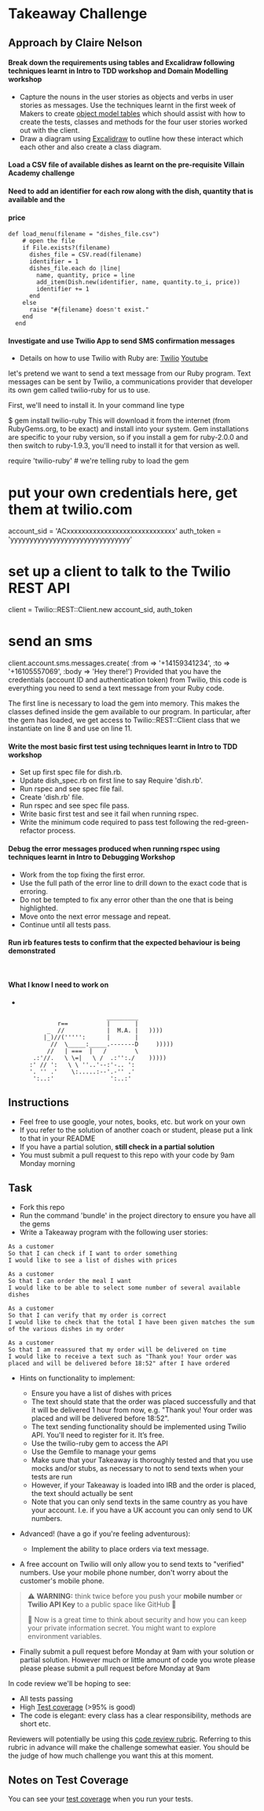 Takeaway Challenge
==================

## Approach by Claire Nelson

#### Break down the requirements using tables and Excalidraw following techniques learnt in Intro to TDD workshop and Domain Modelling workshop

- Capture the nouns in the user stories as objects and verbs in user stories as messages. Use the techniques learnt in the first week of Makers to create [object model tables](https://github.com/nelsonclaire/takeaway-challenge/blob/master/task_stories/user_stories.md) which should assist with how to create the tests, classes and methods for the four user stories worked out with the client.
- Draw a diagram using [Excalidraw](https://github.com/nelsonclaire/takeaway-challenge/blob/master/task_stories/excalidraw.png) to outline how these interact which each other and also create a class diagram.

#### Load a CSV file of available dishes as learnt on the pre-requisite Villain Academy challenge
#### Need to add an identifier for each row along with the dish, quantity that is available and the 
#### price

```
def load_menu(filename = "dishes_file.csv")
    # open the file
    if File.exists?(filename)
      dishes_file = CSV.read(filename)
      identifier = 1
      dishes_file.each do |line|
        name, quantity, price = line
        add_item(Dish.new(identifier, name, quantity.to_i, price))
        identifier += 1
      end
    else
      raise "#{filename} doesn't exist."
    end
  end
```

#### Investigate and use Twilio App to send SMS confirmation messages

- Details on how to use Twilio with Ruby are:
[Twilio](https://www.twilio.com/docs/libraries/ruby)
[Youtube](https://www.youtube.com/watch?v=ASmCvopXy_A)

let's pretend we want to send a text message from our Ruby program. Text messages can be sent by Twilio, a communications provider that developer its own gem called twilio-ruby for us to use.

First, we'll need to install it. In your command line type

$ gem install twilio-ruby
This will download it from the internet (from RubyGems.org, to be exact) and install into your system. Gem installations are specific to your ruby version, so if you install a gem for ruby-2.0.0 and then switch to ruby-1.9.3, you'll need to install it for that version as well.

require 'twilio-ruby' # we're telling ruby to load the gem
# put your own credentials here, get them at twilio.com
account_sid = 'ACxxxxxxxxxxxxxxxxxxxxxxxxxxxxx'
auth_token = 'yyyyyyyyyyyyyyyyyyyyyyyyyyyyyyy'

# set up a client to talk to the Twilio REST API
client = Twilio::REST::Client.new account_sid, auth_token

# send an sms
client.account.sms.messages.create(
  :from => '+14159341234',
  :to => '+16105557069',
  :body => 'Hey there!')
Provided that you have the credentials (account ID and authentication token) from Twilio, this code is everything you need to send a text message from your Ruby code.

The first line is necessary to load the gem into memory. This makes the classes defined inside the gem available to our program. In particular, after the gem has loaded, we get access to Twilio::REST::Client class that we instantiate on line 8 and use on line 11.

#### Write the most basic first test using techniques learnt in Intro to TDD workshop

- Set up first spec file for dish.rb.
- Update dish_spec.rb on first line to say Require 'dish.rb'.
- Run rspec and see spec file fail.
- Create 'dish.rb' file.
- Run rspec and see spec file pass.
- Write basic first test and see it fail when running rspec.
- Write the minimum code required to pass test following the red-green-refactor process.

#### Debug the error messages produced when running rspec using techniques learnt in Intro to Debugging Workshop

- Work from the top fixing the first error.
- Use the full path of the error line to drill down to the exact code that is erroring.
- Do not be tempted to fix any error other than the one that is being highlighted.
- Move onto the next error message and repeat. 
- Continue until all tests pass.

#### Run irb features tests to confirm that the expected behaviour is being demonstrated

```


```

#### What I know I need to work on
- 



```
                            _________
              r==           |       |
           _  //            |  M.A. |   ))))
          |_)//(''''':      |       |
            //  \_____:_____.-------D     )))))
           //   | ===  |   /        \
       .:'//.   \ \=|   \ /  .:'':./    )))))
      :' // ':   \ \ ''..'--:'-.. ':
      '. '' .'    \:.....:--'.-'' .'
       ':..:'                ':..:'

 ```

Instructions
-------

* Feel free to use google, your notes, books, etc. but work on your own
* If you refer to the solution of another coach or student, please put a link to that in your README
* If you have a partial solution, **still check in a partial solution**
* You must submit a pull request to this repo with your code by 9am Monday morning

Task
-----

* Fork this repo
* Run the command 'bundle' in the project directory to ensure you have all the gems
* Write a Takeaway program with the following user stories:

```
As a customer
So that I can check if I want to order something
I would like to see a list of dishes with prices

As a customer
So that I can order the meal I want
I would like to be able to select some number of several available dishes

As a customer
So that I can verify that my order is correct
I would like to check that the total I have been given matches the sum of the various dishes in my order

As a customer
So that I am reassured that my order will be delivered on time
I would like to receive a text such as "Thank you! Your order was placed and will be delivered before 18:52" after I have ordered
```

* Hints on functionality to implement:
  * Ensure you have a list of dishes with prices
  * The text should state that the order was placed successfully and that it will be delivered 1 hour from now, e.g. "Thank you! Your order was placed and will be delivered before 18:52".
  * The text sending functionality should be implemented using Twilio API. You'll need to register for it. It’s free.
  * Use the twilio-ruby gem to access the API
  * Use the Gemfile to manage your gems
  * Make sure that your Takeaway is thoroughly tested and that you use mocks and/or stubs, as necessary to not to send texts when your tests are run
  * However, if your Takeaway is loaded into IRB and the order is placed, the text should actually be sent
  * Note that you can only send texts in the same country as you have your account. I.e. if you have a UK account you can only send to UK numbers.

* Advanced! (have a go if you're feeling adventurous):
  * Implement the ability to place orders via text message.

* A free account on Twilio will only allow you to send texts to "verified" numbers. Use your mobile phone number, don't worry about the customer's mobile phone.

> :warning: **WARNING:** think twice before you push your **mobile number** or **Twilio API Key** to a public space like GitHub :eyes:
>
> :key: Now is a great time to think about security and how you can keep your private information secret. You might want to explore environment variables.

* Finally submit a pull request before Monday at 9am with your solution or partial solution.  However much or little amount of code you wrote please please please submit a pull request before Monday at 9am


In code review we'll be hoping to see:

* All tests passing
* High [Test coverage](https://github.com/makersacademy/course/blob/main/pills/test_coverage.md) (>95% is good)
* The code is elegant: every class has a clear responsibility, methods are short etc.

Reviewers will potentially be using this [code review rubric](docs/review.md).  Referring to this rubric in advance will make the challenge somewhat easier.  You should be the judge of how much challenge you want this at this moment.

Notes on Test Coverage
------------------

You can see your [test coverage](https://github.com/makersacademy/course/blob/main/pills/test_coverage.md) when you run your tests.
